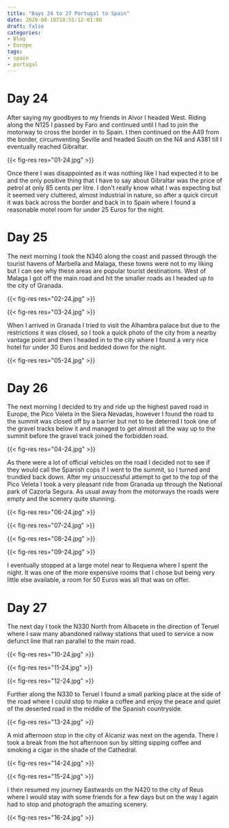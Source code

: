 ```yaml
---
title: "Days 24 to 27 Portugal to Spain"
date: 2020-08-10T18:55:12-01:00
draft: false
categories:
- Blog
- Europe
tags:
- spain
- portugal
---
```


# Day 24

After saying my goodbyes to my friends in Alvor I headed West. Riding along the N125 I passed by Faro and continued until I had to join the motorway to cross the border in to Spain. I then continued on the A49 from the border, circumventing Seville and headed South on the N4 and A381 till I eventually reached Gibraltar.

{{< fig-res res="01-24.jpg" >}}

 Once there I was disappointed as it was nothing like I had expected it to be and the only positive thing that I have to say about Gibraltar was the price of petrol at only 85 cents per litre. I don't really know what I was expecting but it seemed very cluttered, almost industrial in nature, so after a quick circuit it was back across the border and back in to Spain where I found a reasonable motel room for under 25 Euros for the night. 

 # Day 25

 The next morning I took the N340 along the coast and passed through the tourist havens of Marbella and Malaga, these towns were not to my liking but I can see why these areas are popular tourist destinations. West of Malaga I got off the main road and hit the smaller roads as I headed up to the city of Granada. 

{{< fig-res res="02-24.jpg" >}}

{{< fig-res res="03-24.jpg" >}}

When I arrived in Granada I tried to visit the Alhambra palace but due to the restrictions it was closed, so I took a quick photo of the city from a nearby vantage point and then I headed in to the city where I found a very nice hotel for under 30 Euros and bedded down for the night.

{{< fig-res res="05-24.jpg" >}}

# Day 26

The next morning I decided to try and ride up the highest paved road in Europe, the Pico Veleta in the Siera Nevadas, however I found the road to the summit was closed off by a barrier but not to be deterred I took one of the gravel tracks below it and managed to get almost all the way up to the summit before the gravel track joined the forbidden road.

{{< fig-res res="04-24.jpg" >}}

As there were a lot of official vehicles on the road I decided not to see if they would call the Spanish cops if I went to the summit, so I turned and trundled back down. After my unsuccessful attempt to get to the top of the Pico Veleta I took a very pleasant ride from Granada up through the National park of Cazorla Segura. As usual away from the motorways the roads were empty and the scenery quite stunning.

{{< fig-res res="06-24.jpg" >}}

{{< fig-res res="07-24.jpg" >}}

{{< fig-res res="08-24.jpg" >}}

{{< fig-res res="09-24.jpg" >}}

I eventually stopped at a large motel near to Requena where I spent the night. It was one of the more expensive rooms that I chose but being very little else available, a room for 50 Euros was all that was on offer.

# Day 27

The next day I took the N330 North from Albacete in the direction of Teruel where I saw many abandoned railway stations that used to service a now defunct line that ran parallel to the main road.

{{< fig-res res="10-24.jpg" >}}

{{< fig-res res="11-24.jpg" >}}

{{< fig-res res="12-24.jpg" >}}

Further along the N330 to Teruel I found a small parking place at the side of the road where I could stop to make a coffee and enjoy the peace and quiet of the deserted road in the middle of the Spanish countryside.

{{< fig-res res="13-24.jpg" >}}

A mid afternoon stop in the city of Alcaniz was next on the agenda. There I took a break from the hot afternoon sun by sitting sipping coffee and smoking a cigar in the shade of the Cathedral.

{{< fig-res res="14-24.jpg" >}}

{{< fig-res res="15-24.jpg" >}}

I then resumed my journey Eastwards on the N420 to the city of Reus where I would stay with some friends for a few days but on the way I again had to stop and photograph the amazing scenery.

{{< fig-res res="16-24.jpg" >}}